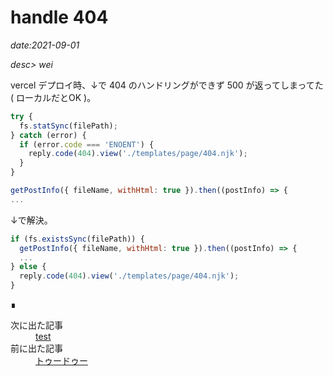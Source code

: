 # handle 404

*date:2021-09-01*

*desc> wei*

vercel デプロイ時、↓で 404 のハンドリングができず 500 が返ってしまってた ( ローカルだとOK )。

```javascript
try {
  fs.statSync(filePath);
} catch (error) {
  if (error.code === 'ENOENT') {
    reply.code(404).view('./templates/page/404.njk');
  }
}

getPostInfo({ fileName, withHtml: true }).then((postInfo) => {
...
```

↓で解決。

```javascript
if (fs.existsSync(filePath)) {
  getPostInfo({ fileName, withHtml: true }).then((postInfo) => {
  ...
} else {
  reply.code(404).view('./templates/page/404.njk');
}
```

<footer>&#8718;</footer><nav class="post-recent"><dl><dt>次に出た記事</dt><dd><a href="test">test</a></dd><dt>前に出た記事</dt><dd><a href="%E3%83%88%E3%82%A5%E3%83%BC%E3%83%89%E3%82%A5%E3%83%BC">トゥードゥー</a></dd></dl></nav>